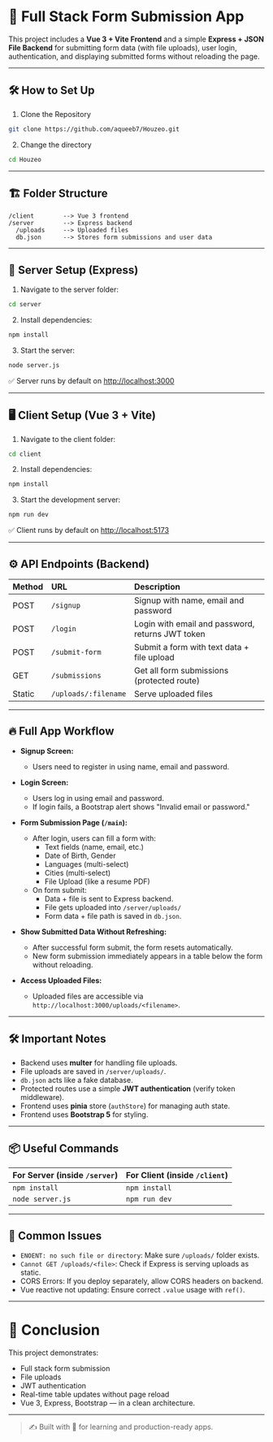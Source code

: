 # 🚀 Full Stack Form Submission App

This project includes a **Vue 3 + Vite Frontend** and a simple **Express + JSON File Backend** for submitting form data (with file uploads), user login, authentication, and displaying submitted forms without reloading the page.

---
## 🛠️ How to Set Up

1. Clone the Repository

```bash
git clone https://github.com/aqueeb7/Houzeo.git
```

2. Change the directory
```bash
cd Houzeo
```
---

## 🏗 Folder Structure

```
/client        --> Vue 3 frontend
/server        --> Express backend
  /uploads     --> Uploaded files
  db.json      --> Stores form submissions and user data
```

---

## 🔧 Server Setup (Express)

1. Navigate to the server folder:

```bash
cd server
```

2. Install dependencies:

```bash
npm install
```

3. Start the server:

```bash
node server.js
```

✅ Server runs by default on [http://localhost:3000](http://localhost:3000)

---

## 🖥️ Client Setup (Vue 3 + Vite)

1. Navigate to the client folder:

```bash
cd client
```

2. Install dependencies:

```bash
npm install
```

3. Start the development server:

```bash
npm run dev
```

✅ Client runs by default on [http://localhost:5173](http://localhost:5173)

---

## ⚙️ API Endpoints (Backend)

| Method | URL | Description |
|:------|:---|:-------------|
| POST | `/signup` | Signup with name, email and password | 
| POST | `/login` | Login with email and password, returns JWT token |
| POST | `/submit-form` | Submit a form with text data + file upload |
| GET | `/submissions` | Get all form submissions (protected route) |
| Static | `/uploads/:filename` | Serve uploaded files |

---

## 🔥 Full App Workflow

- **Signup Screen:**
  - Users need to register in using name, email and password.

- **Login Screen:**
  - Users log in using email and password.
  - If login fails, a Bootstrap alert shows "Invalid email or password."

- **Form Submission Page (`/main`):**
  - After login, users can fill a form with:
    - Text fields (name, email, etc.)
    - Date of Birth, Gender
    - Languages (multi-select)
    - Cities (multi-select)
    - File Upload (like a resume PDF)
  - On form submit:
    - Data + file is sent to Express backend.
    - File gets uploaded into `/server/uploads/`
    - Form data + file path is saved in `db.json`.

- **Show Submitted Data Without Refreshing:**
  - After successful form submit, the form resets automatically.
  - New form submission immediately appears in a table below the form without reloading.

- **Access Uploaded Files:**
  - Uploaded files are accessible via `http://localhost:3000/uploads/<filename>`.

---

## 🛠 Important Notes

- Backend uses **multer** for handling file uploads.
- File uploads are saved in `/server/uploads/`.
- `db.json` acts like a fake database.
- Protected routes use a simple **JWT authentication** (verify token middleware).
- Frontend uses **pinia** store (`authStore`) for managing auth state.
- Frontend uses **Bootstrap 5** for styling.

---

## 📦 Useful Commands

| For Server (inside `/server`) | For Client (inside `/client`) |
|:------------------------------|:------------------------------|
| `npm install` | `npm install` |
| `node server.js` | `npm run dev` |

---

## 💬 Common Issues

- `ENOENT: no such file or directory`: Make sure `/uploads/` folder exists.
- `Cannot GET /uploads/<file>`: Check if Express is serving uploads as static.
- CORS Errors: If you deploy separately, allow CORS headers on backend.
- Vue reactive not updating: Ensure correct `.value` usage with `ref()`.

---

# 🌟 Conclusion

This project demonstrates:

- Full stack form submission
- File uploads
- JWT authentication
- Real-time table updates without page reload
- Vue 3, Express, Bootstrap — in a clean architecture.

---

> ✍️ Built with 💙 for learning and production-ready apps.


